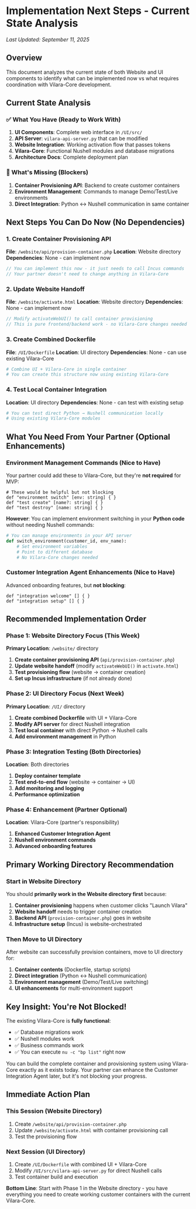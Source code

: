# Implementation Next Steps - Current State Analysis
*Last Updated: September 11, 2025*

## Overview
This document analyzes the current state of both Website and UI components to identify what can be implemented now vs what requires coordination with Vilara-Core development.

## Current State Analysis

### ✅ What You Have (Ready to Work With)
1. **UI Components**: Complete web interface in `/UI/src/`
2. **API Server**: `vilara-api-server.py` that can be modified  
3. **Website Integration**: Working activation flow that passes tokens
4. **Vilara-Core**: Functional Nushell modules and database migrations
5. **Architecture Docs**: Complete deployment plan

### 🚧 What's Missing (Blockers)
1. **Container Provisioning API**: Backend to create customer containers
2. **Environment Management**: Commands to manage Demo/Test/Live environments
3. **Direct Integration**: Python ↔ Nushell communication in same container

## Next Steps You Can Do Now (No Dependencies)

### 1. Create Container Provisioning API
**File**: `/website/api/provision-container.php`
**Location**: Website directory
**Dependencies**: None - can implement now
```php
// You can implement this now - it just needs to call Incus commands
// Your partner doesn't need to change anything in Vilara-Core
```

### 2. Update Website Handoff 
**File**: `/website/activate.html`
**Location**: Website directory
**Dependencies**: None - can implement now
```javascript
// Modify activateWebUI() to call container provisioning
// This is pure frontend/backend work - no Vilara-Core changes needed
```

### 3. Create Combined Dockerfile
**File**: `/UI/Dockerfile`
**Location**: UI directory
**Dependencies**: None - can use existing Vilara-Core
```dockerfile
# Combine UI + Vilara-Core in single container
# You can create this structure now using existing Vilara-Core
```

### 4. Test Local Container Integration
**Location**: UI directory
**Dependencies**: None - can test with existing setup
```bash
# You can test direct Python → Nushell communication locally
# Using existing Vilara-Core modules
```

## What You Need From Your Partner (Optional Enhancements)

### Environment Management Commands (Nice to Have)
Your partner could add these to Vilara-Core, but they're **not required** for MVP:

```nushell
# These would be helpful but not blocking
def "environment switch" [env: string] { }
def "test create" [name?: string] { }  
def "test destroy" [name: string] { }
```

**However**: You can implement environment switching in your **Python code** without needing Nushell commands:

```python
# You can manage environments in your API server
def switch_environment(customer_id, env_name):
    # Set environment variables
    # Point to different database
    # No Vilara-Core changes needed
```

### Customer Integration Agent Enhancements (Nice to Have)
Advanced onboarding features, but **not blocking**:
```nushell
def "integration welcome" [] { }
def "integration setup" [] { }
```

## Recommended Implementation Order

### Phase 1: Website Directory Focus (This Week)
**Primary Location**: `/website/` directory

1. **Create container provisioning API** (`api/provision-container.php`)
2. **Update website handoff** (modify `activateWebUI()` in `activate.html`)
3. **Test provisioning flow** (website → container creation)
4. **Set up Incus infrastructure** (if not already done)

### Phase 2: UI Directory Focus (Next Week)
**Primary Location**: `/UI/` directory

1. **Create combined Dockerfile** with UI + Vilara-Core
2. **Modify API server** for direct Nushell integration
3. **Test local container** with direct Python → Nushell calls
4. **Add environment management** in Python

### Phase 3: Integration Testing (Both Directories)
**Location**: Both directories

1. **Deploy container template** 
2. **Test end-to-end flow** (website → container → UI)
3. **Add monitoring and logging**
4. **Performance optimization**

### Phase 4: Enhancement (Partner Optional)
**Location**: Vilara-Core (partner's responsibility)

1. **Enhanced Customer Integration Agent** 
2. **Nushell environment commands**
3. **Advanced onboarding features**

## Primary Working Directory Recommendation

### Start in Website Directory
You should **primarily work in the Website directory first** because:

1. **Container provisioning** happens when customer clicks "Launch Vilara" 
2. **Website handoff** needs to trigger container creation
3. **Backend API** (`provision-container.php`) goes in website
4. **Infrastructure setup** (Incus) is website-orchestrated

### Then Move to UI Directory  
After website can successfully provision containers, move to UI directory for:

1. **Container contents** (Dockerfile, startup scripts)
2. **Direct integration** (Python ↔ Nushell communication)  
3. **Environment management** (Demo/Test/Live switching)
4. **UI enhancements** for multi-environment support

## Key Insight: You're Not Blocked!

The existing Vilara-Core is **fully functional**:
- ✅ Database migrations work
- ✅ Nushell modules work  
- ✅ Business commands work
- ✅ You can execute `nu -c "bp list"` right now

You can build the complete container and provisioning system using Vilara-Core exactly as it exists today. Your partner can enhance the Customer Integration Agent later, but it's not blocking your progress.

## Immediate Action Plan

### This Session (Website Directory)
1. Create `/website/api/provision-container.php`
2. Update `/website/activate.html` with container provisioning call
3. Test the provisioning flow

### Next Session (UI Directory)  
1. Create `/UI/Dockerfile` with combined UI + Vilara-Core
2. Modify `/UI/src/vilara-api-server.py` for direct Nushell calls
3. Test container build and execution

**Bottom Line**: Start with Phase 1 in the Website directory - you have everything you need to create working customer containers with the current Vilara-Core.